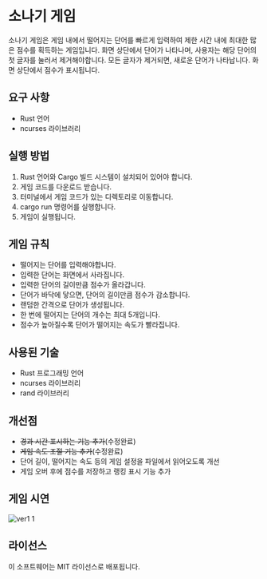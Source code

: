 # 소나기 게임

소나기 게임은 게임 내에서 떨어지는 단어를 빠르게 입력하여 제한 시간 내에 최대한 많은 점수를 획득하는 게임입니다. 화면 상단에서 단어가 나타나며, 사용자는 해당 단어의 첫 글자를 눌러서 제거해야합니다. 모든 글자가 제거되면, 새로운 단어가 나타납니다. 화면 상단에서 점수가 표시됩니다.

## 요구 사항

- Rust 언어
- ncurses 라이브러리

## 실행 방법

1. Rust 언어와 Cargo 빌드 시스템이 설치되어 있어야 합니다.
2. 게임 코드를 다운로드 받습니다.
3. 터미널에서 게임 코드가 있는 디렉토리로 이동합니다.
4. cargo run 명령어를 실행합니다.
5. 게임이 실행됩니다.

## 게임 규칙

- 떨어지는 단어를 입력해야합니다.
- 입력한 단어는 화면에서 사라집니다.
- 입력한 단어의 길이만큼 점수가 올라갑니다.
- 단어가 바닥에 닿으면, 단어의 길이만큼 점수가 감소합니다.
- 랜덤한 간격으로 단어가 생성됩니다.
- 한 번에 떨어지는 단어의 개수는 최대 5개입니다.
- 점수가 높아질수록 단어가 떨어지는 속도가 빨라집니다.

## 사용된 기술

- Rust 프로그래밍 언어
- ncurses 라이브러리
- rand 라이브러리

## 개선점

- ~~경과 시간 표시하는 기능 추가~~(수정완료)
- ~~게임 속도 조절 기능 추가~~(수정완료)
- 단어 길이, 떨어지는 속도 등의 게임 설정을 파일에서 읽어오도록 개선
- 게임 오버 후에 점수를 저장하고 랭킹 표시 기능 추가


## 게임 시연

![ver1 1](https://user-images.githubusercontent.com/38421491/232241901-12f3f1f2-7473-4102-97a3-20c8c493e4a1.gif)


## 라이선스

이 소프트웨어는 MIT 라이선스로 배포됩니다.
